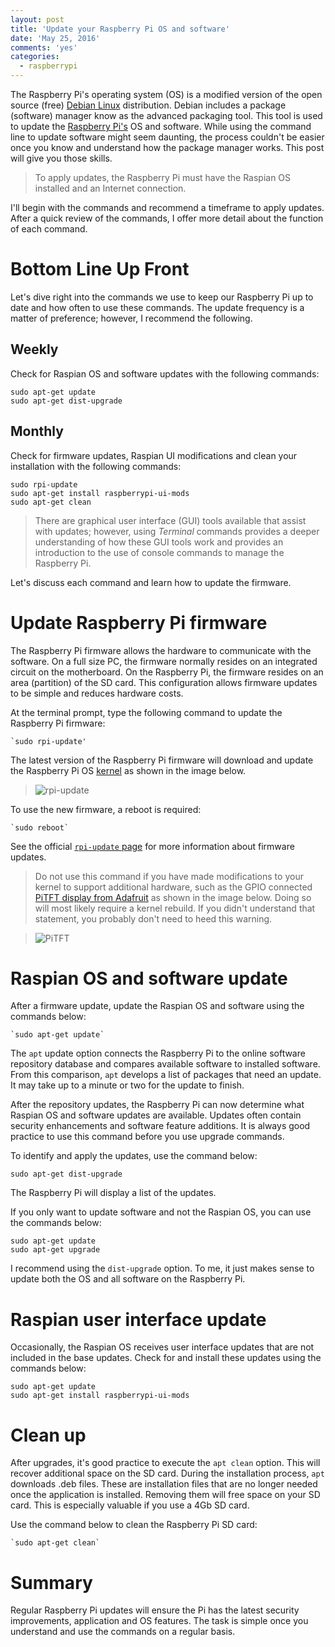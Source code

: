```yaml
---
layout: post
title: 'Update your Raspberry Pi OS and software'
date: 'May 25, 2016'
comments: 'yes'
categories:
  - raspberrypi
---
```


The Raspberry Pi's operating system (OS) is a modified version of the open source (free) [Debian Linux](https://en.wikipedia.org/wiki/Debian) distribution. Debian includes a package (software) manager know as the advanced packaging tool. This tool is used to update the [Raspberry Pi's](http://amzn.to/1RrDln4) OS and software. While using the command line to update software might seem daunting, the process couldn't be easier once you know and understand how the package manager works. This post will give you those skills.

> To apply updates, the Raspberry Pi must have the Raspian OS installed and an Internet connection.

I'll begin with the commands and recommend a timeframe to apply updates. After a quick review of the commands, I offer more detail about the function of each command.

# Bottom Line Up Front
Let's dive right into the commands we use to keep our Raspberry Pi up to date and how often to use these commands. The update frequency is a matter of preference; however, I recommend the following.

## Weekly
Check for Raspian OS and software updates with the following commands:

```
sudo apt-get update
sudo apt-get dist-upgrade
```

## Monthly
Check for firmware updates, Raspian UI modifications and clean your installation with the following commands:

```
sudo rpi-update
sudo apt-get install raspberrypi-ui-mods
sudo apt-get clean
```

> There are graphical user interface (GUI) tools available that assist with updates; however, using _Terminal_ commands provides a deeper understanding of how these GUI tools work and provides an introduction to the use of console commands to manage the Raspberry Pi.

Let's discuss each command and learn how to update the firmware.

# Update Raspberry Pi firmware
The Raspberry Pi firmware allows the hardware to communicate with the software. On a full size PC, the firmware normally resides on an integrated circuit on the motherboard. On the Raspberry Pi, the firmware resides on an area (partition) of the SD card. This configuration allows firmware updates to be simple and reduces hardware costs.

At the terminal prompt, type the following command to update the Raspberry Pi firmware:

    `sudo rpi-update'

The latest version of the Raspberry Pi firmware will download and update the Raspberry Pi OS [kernel](https://en.wikipedia.org/wiki/Kernel_(operating_system)) as shown in the image below.

> ![rpi-update](http://www.stevencombs.com/images/posts/rpi-update.png)

To use the new firmware, a reboot is required:

    `sudo reboot`

See the official [`rpi-update` page](https://github.com/Hexxeh/rpi-update) for more information about firmware updates.

> Do not use this command if you have made modifications to your kernel to support additional hardware, such as the GPIO connected [PiTFT display from Adafruit](http://amzn.to/1saZQZ1) as shown in the image below. Doing so will most likely require a kernel rebuild. If you didn't understand that statement, you probably don't need to heed this warning.

> ![PiTFT](https://lh3.googleusercontent.com/hZAf4I4jIU1iWOUg8eiaHGBj5QpxOmYlHum2XqujfULmUEAY4fWUFOE_-B5EQ7wHsbwBVUo2eBVrknmOcGhm1dRL6VkEbvTAtDKCuZVF0gxBQMGq36g-RbmjxYH8OZXwJnhoS2v1rPz3EeBKbE_MTuDq_uYhunNFX0j36wZ3zgm2-zf-3IFCIMsw7JMvmd4rBk4jEVr7l45v6Ex65l3bKJVAL8rWCNJ5jMcB4Aw4r78OMrqaHsIdv5_qPc4URmVxfNu-88nyu-G9zBFQs_wr3fvF_shNR66EQbDHktrtCdhKa_JpiqAxtviy15ld9o0j_4ynNVZvX9e3Qkkgv-zZqTHWJdH-zWKpwdjFJUsdSLG1XMVuCbbx2nCi_iK5r4nQbErn_AdzmcUFlEPkb9oTvzJV0VhtBjrhyI1OWQdGK_JTd48ZjurL_vjF4aXNEZxh1vq7dTCl6TlN7BjdwnohIT_vRPAzFth-OHFQ6iiI9diHN8w_iJO1wlaPnBnTShh8M7xBYGfyI5oYFo4ePUxCkKVhvBl27ryBSmHj5ZLk-yaHb4ExK1I8hNOgccf4uFqzSMm4MzVsKF_Rkw5tkObotyxNwnDyJN1e=w2116-h1586-no)

# Raspian OS and software update
After a firmware update, update the Raspian OS and software using the commands below:

    `sudo apt-get update`

The `apt` update option connects the Raspberry Pi to the online software repository database and compares available software to installed software. From this comparison, `apt` develops a list of packages that need an update. It may take up to a minute or two for the update to finish.

After the repository updates, the Raspberry Pi can now determine what Raspian OS and software updates are available. Updates often contain security enhancements and software feature additions. It is always good practice to use this command before you use upgrade commands.

To identify and apply the updates, use the command below:

`sudo apt-get dist-upgrade`

The Raspberry Pi will display a list of the updates.

If you only want to update software and not the Raspian OS, you can use the commands below:

```
sudo apt-get update
sudo apt-get upgrade
```

I recommend using the `dist-upgrade` option. To me, it just makes sense to update both the OS and all software on the Raspberry Pi.

# Raspian user interface update
Occasionally, the Raspian OS receives user interface updates that are not included in the base updates. Check for and install these updates using the commands below:

```
sudo apt-get update
sudo apt-get install raspberrypi-ui-mods
```

# Clean up
After upgrades, it's good practice to execute the `apt clean` option. This will recover additional space on the SD card. During the installation process, `apt` downloads .deb files. These are installation files that are no longer needed once the application is installed. Removing them will free space on your SD card. This is especially valuable if you use a 4Gb SD card.

Use the command below to clean the Raspberry Pi SD card:

    `sudo apt-get clean`

# Summary
Regular Raspberry Pi updates will ensure the Pi has the latest security improvements, application and OS features. The task is simple once you understand and use the commands on a regular basis.
